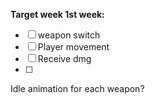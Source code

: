 **Target week 1st week:**
- [ ] weapon switch
- [ ] Player movement
- [ ] Receive dmg
- [ ] 

Idle animation for each weapon?